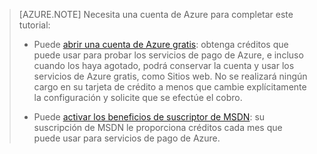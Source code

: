> [AZURE.NOTE] <a name="note"></a>Necesita una cuenta de Azure para completar este tutorial:
  >
  > + Puede [abrir una cuenta de Azure gratis](/pricing/free-trial/?WT.mc_id=A261C142F): obtenga créditos que puede usar para probar los servicios de pago de Azure, e incluso cuando los haya agotado, podrá conservar la cuenta y usar los servicios de Azure gratis, como Sitios web. No se realizará ningún cargo en su tarjeta de crédito a menos que cambie explícitamente la configuración y solicite que se efectúe el cobro.
  >
  > + Puede [activar los beneficios de suscriptor de MSDN](/pricing/member-offers/msdn-benefits-details/?WT.mc_id=A261C142F): su suscripción de MSDN le proporciona créditos cada mes que puede usar para servicios de pago de Azure.

<!------HONumber=Oct15_HO3-->